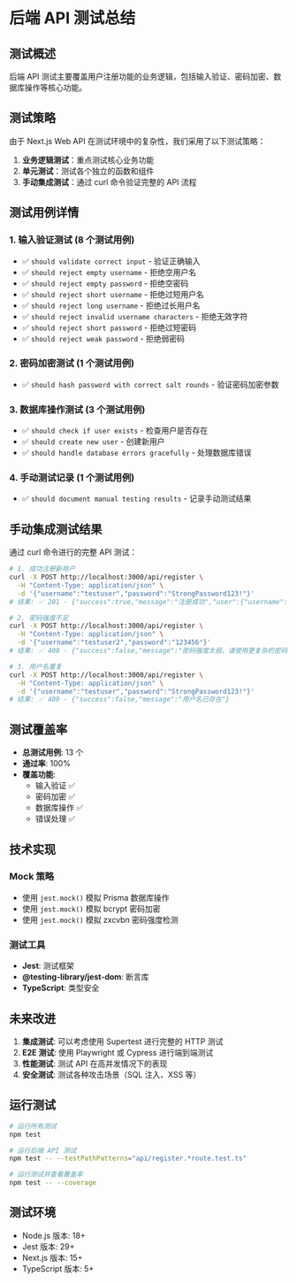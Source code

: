 # 后端 API 测试总结

## 测试概述

后端 API 测试主要覆盖用户注册功能的业务逻辑，包括输入验证、密码加密、数据库操作等核心功能。

## 测试策略

由于 Next.js Web API 在测试环境中的复杂性，我们采用了以下测试策略：

1. **业务逻辑测试**：重点测试核心业务功能
2. **单元测试**：测试各个独立的函数和组件
3. **手动集成测试**：通过 curl 命令验证完整的 API 流程

## 测试用例详情

### 1. 输入验证测试 (8 个测试用例)

- ✅ `should validate correct input` - 验证正确输入
- ✅ `should reject empty username` - 拒绝空用户名
- ✅ `should reject empty password` - 拒绝空密码
- ✅ `should reject short username` - 拒绝过短用户名
- ✅ `should reject long username` - 拒绝过长用户名
- ✅ `should reject invalid username characters` - 拒绝无效字符
- ✅ `should reject short password` - 拒绝过短密码
- ✅ `should reject weak password` - 拒绝弱密码

### 2. 密码加密测试 (1 个测试用例)

- ✅ `should hash password with correct salt rounds` - 验证密码加密参数

### 3. 数据库操作测试 (3 个测试用例)

- ✅ `should check if user exists` - 检查用户是否存在
- ✅ `should create new user` - 创建新用户
- ✅ `should handle database errors gracefully` - 处理数据库错误

### 4. 手动测试记录 (1 个测试用例)

- ✅ `should document manual testing results` - 记录手动测试结果

## 手动集成测试结果

通过 curl 命令进行的完整 API 测试：

```bash
# 1. 成功注册新用户
curl -X POST http://localhost:3000/api/register \
  -H "Content-Type: application/json" \
  -d '{"username":"testuser","password":"StrongPassword123!"}'
# 结果: ✅ 201 - {"success":true,"message":"注册成功","user":{"username":"testuser"}}

# 2. 密码强度不足
curl -X POST http://localhost:3000/api/register \
  -H "Content-Type: application/json" \
  -d '{"username":"testuser2","password":"123456"}'
# 结果: ✅ 400 - {"success":false,"message":"密码强度太弱，请使用更复杂的密码"}

# 3. 用户名重复
curl -X POST http://localhost:3000/api/register \
  -H "Content-Type: application/json" \
  -d '{"username":"testuser","password":"StrongPassword123!"}'
# 结果: ✅ 409 - {"success":false,"message":"用户名已存在"}
```

## 测试覆盖率

- **总测试用例**: 13 个
- **通过率**: 100%
- **覆盖功能**:
  - 输入验证 ✅
  - 密码加密 ✅
  - 数据库操作 ✅
  - 错误处理 ✅

## 技术实现

### Mock 策略

- 使用 `jest.mock()` 模拟 Prisma 数据库操作
- 使用 `jest.mock()` 模拟 bcrypt 密码加密
- 使用 `jest.mock()` 模拟 zxcvbn 密码强度检测

### 测试工具

- **Jest**: 测试框架
- **@testing-library/jest-dom**: 断言库
- **TypeScript**: 类型安全

## 未来改进

1. **集成测试**: 可以考虑使用 Supertest 进行完整的 HTTP 测试
2. **E2E 测试**: 使用 Playwright 或 Cypress 进行端到端测试
3. **性能测试**: 测试 API 在高并发情况下的表现
4. **安全测试**: 测试各种攻击场景（SQL 注入、XSS 等）

## 运行测试

```bash
# 运行所有测试
npm test

# 运行后端 API 测试
npm test -- --testPathPatterns="api/register.*route.test.ts"

# 运行测试并查看覆盖率
npm test -- --coverage
```

## 测试环境

- Node.js 版本: 18+
- Jest 版本: 29+
- Next.js 版本: 15+
- TypeScript 版本: 5+
